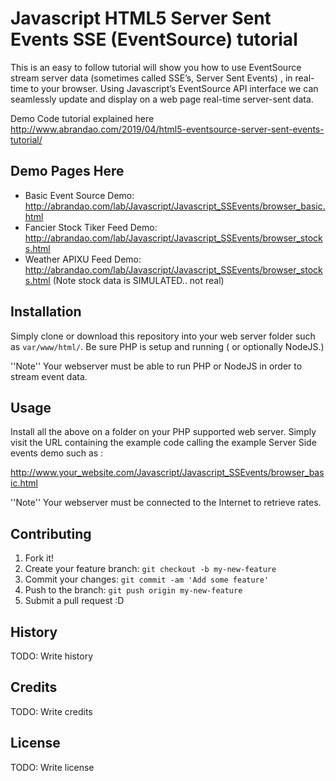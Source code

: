 # Javascript HTML5 Server Sent Events SSE (EventSource) tutorial 
This is an  easy to follow tutorial will show you how to use EventSource  stream server data  (sometimes called SSE’s, Server Sent Events) , in real-time to your browser. Using  Javascript’s EventSource API  interface we can seamlessly update and display on a web page real-time  server-sent data.

Demo Code tutorial explained  here http://www.abrandao.com/2019/04/html5-eventsource-server-sent-events-tutorial/


## Demo Pages Here

 * Basic Event Source Demo: http://abrandao.com/lab/Javascript/Javascript_SSEvents/browser_basic.html
 * Fancier Stock Tiker Feed Demo:  http://abrandao.com/lab/Javascript/Javascript_SSEvents/browser_stocks.html
 * Weather APIXU Feed Demo:  http://abrandao.com/lab/Javascript/Javascript_SSEvents/browser_stocks.html
 (Note stock data is SIMULATED.. not real)

## Installation
Simply clone  or download this repository   into your web server folder such as `var/www/html/`. 
Be sure PHP is setup and running ( or optionally NodeJS.)

  ''Note'' Your webserver must be able to run PHP or NodeJS in order to stream event data.
 
## Usage

 Install all the above on a folder on your PHP supported web server.
 Simply visit the URL containing the example code  calling the example Server Side events demo such as :

http://www.your_website.com/Javascript/Javascript_SSEvents/browser_basic.html

''Note'' Your webserver must be connected to the Internet to retrieve rates.

## Contributing
1. Fork it!
2. Create your feature branch: `git checkout -b my-new-feature`
3. Commit your changes: `git commit -am 'Add some feature'`
4. Push to the branch: `git push origin my-new-feature`
5. Submit a pull request :D
## History
TODO: Write history
## Credits
TODO: Write credits
## License
TODO: Write license
